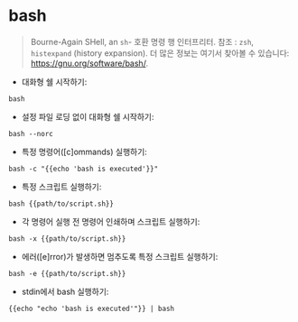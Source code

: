 # bash

> Bourne-Again SHell, an `sh`- 호환 명령 행 인터프리터.
> 참조 : `zsh`, `histexpand` (history expansion).
> 더 많은 정보는 여기서 찾아볼 수 있습니다: <https://gnu.org/software/bash/>.

- 대화형 쉘 시작하기:

`bash`

- 설정 파일 로딩 없이 대화형 쉘 시작하기:

`bash --norc`

- 특정 명령어([c]ommands) 실행하기:

`bash -c "{{echo 'bash is executed'}}"`

- 특정 스크립트 실행하기:

`bash {{path/to/script.sh}}`

- 각 명령어 실행 전 명령어 인쇄하며 스크립트 실행하기:

`bash -x {{path/to/script.sh}}`

- 에러([e]rror)가 발생하면 멈추도록 특정 스크립트 실행하기:

`bash -e {{path/to/script.sh}}`

- stdin에서 bash 실행하기:

`{{echo "echo 'bash is executed'"}} | bash`
